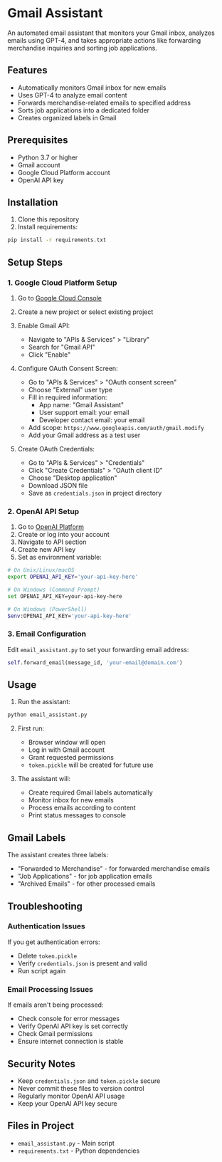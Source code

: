 # Gmail Assistant

An automated email assistant that monitors your Gmail inbox, analyzes emails using GPT-4, and takes appropriate actions like forwarding merchandise inquiries and sorting job applications.

## Features

- Automatically monitors Gmail inbox for new emails
- Uses GPT-4 to analyze email content
- Forwards merchandise-related emails to specified address
- Sorts job applications into a dedicated folder
- Creates organized labels in Gmail

## Prerequisites

- Python 3.7 or higher
- Gmail account
- Google Cloud Platform account
- OpenAI API key

## Installation

1. Clone this repository
2. Install requirements:
```bash
pip install -r requirements.txt
```

## Setup Steps

### 1. Google Cloud Platform Setup

1. Go to [Google Cloud Console](https://console.cloud.google.com/)
2. Create a new project or select existing project
3. Enable Gmail API:
   - Navigate to "APIs & Services" > "Library"
   - Search for "Gmail API"
   - Click "Enable"

4. Configure OAuth Consent Screen:
   - Go to "APIs & Services" > "OAuth consent screen"
   - Choose "External" user type
   - Fill in required information:
     - App name: "Gmail Assistant"
     - User support email: your email
     - Developer contact email: your email
   - Add scope: `https://www.googleapis.com/auth/gmail.modify`
   - Add your Gmail address as a test user

5. Create OAuth Credentials:
   - Go to "APIs & Services" > "Credentials"
   - Click "Create Credentials" > "OAuth client ID"
   - Choose "Desktop application"
   - Download JSON file
   - Save as `credentials.json` in project directory

### 2. OpenAI API Setup

1. Go to [OpenAI Platform](https://platform.openai.com/)
2. Create or log into your account
3. Navigate to API section
4. Create new API key
5. Set as environment variable:

```bash
# On Unix/Linux/macOS
export OPENAI_API_KEY='your-api-key-here'

# On Windows (Command Prompt)
set OPENAI_API_KEY=your-api-key-here

# On Windows (PowerShell)
$env:OPENAI_API_KEY='your-api-key-here'
```

### 3. Email Configuration

Edit `email_assistant.py` to set your forwarding email address:
```python
self.forward_email(message_id, 'your-email@domain.com')
```

## Usage

1. Run the assistant:
```bash
python email_assistant.py
```

2. First run:
   - Browser window will open
   - Log in with Gmail account
   - Grant requested permissions
   - `token.pickle` will be created for future use

3. The assistant will:
   - Create required Gmail labels automatically
   - Monitor inbox for new emails
   - Process emails according to content
   - Print status messages to console

## Gmail Labels

The assistant creates three labels:
- "Forwarded to Merchandise" - for forwarded merchandise emails
- "Job Applications" - for job application emails
- "Archived Emails" - for other processed emails

## Troubleshooting

### Authentication Issues
If you get authentication errors:
- Delete `token.pickle`
- Verify `credentials.json` is present and valid
- Run script again

### Email Processing Issues
If emails aren't being processed:
- Check console for error messages
- Verify OpenAI API key is set correctly
- Check Gmail permissions
- Ensure internet connection is stable

## Security Notes

- Keep `credentials.json` and `token.pickle` secure
- Never commit these files to version control
- Regularly monitor OpenAI API usage
- Keep your OpenAI API key secure

## Files in Project

- `email_assistant.py` - Main script
- `requirements.txt` - Python dependencies
